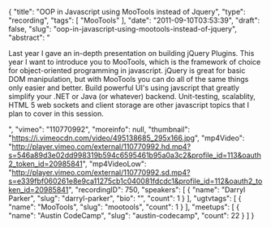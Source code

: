 {
  "title": "OOP in Javascript using MooTools instead of Jquery",
  "type": "recording",
  "tags": [
    "MooTools"
  ],
  "date": "2011-09-10T03:53:39",
  "draft": false,
  "slug": "oop-in-javascript-using-mootools-instead-of-jquery",
  "abstract": "<p>Last year I gave an in-depth presentation on building jQuery Plugins. This year I want to introduce you to MooTools, which is the framework of choice for object-oriented programming in javascript. jQuery is great for basic DOM manipulation, but with MooTools you can do all of the same things only easier and better. Build powerful UI's using javscript that greatly simplify your .NET or Java (or whatever) backend. Unit-testing, scalablity, HTML 5 web sockets and client storage are other javascript topics that I plan to cover in this session.</p>",
  "vimeo": "110770992",
  "moreinfo": null,
  "thumbnail": "https://i.vimeocdn.com/video/495138685_295x166.jpg",
  "mp4Video": "http://player.vimeo.com/external/110770992.hd.mp4?s=546a89d3e02dd998319b594c6595461b95a0a3c2&profile_id=113&oauth2_token_id=20985841",
  "mp4VideoLow": "http://player.vimeo.com/external/110770992.sd.mp4?s=e339fbf060261e8e9ca11275cb1c040081fdcdc1&profile_id=112&oauth2_token_id=20985841",
  "recordingID": 750,
  "speakers": [
    {
      "name": "Darryl Parker",
      "slug": "darryl-parker",
      "bio": "",
      "count": 1
    }
  ],
  "ugtvtags": [
    {
      "name": "MooTools",
      "slug": "mootools",
      "count": 1
    }
  ],
  "meetups": [
    {
      "name": "Austin CodeCamp",
      "slug": "austin-codecamp",
      "count": 22
    }
  ]
}